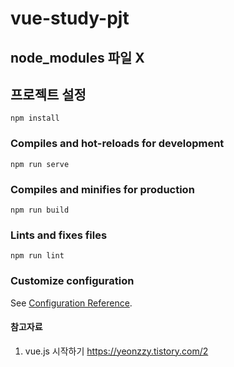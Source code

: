 # vue-study-pjt

## node_modules 파일 X

## 프로젝트 설정
```
npm install
```

### Compiles and hot-reloads for development
```
npm run serve
```

### Compiles and minifies for production
```
npm run build
```

### Lints and fixes files
```
npm run lint
```

### Customize configuration
See [Configuration Reference](https://cli.vuejs.org/config/).


#### 참고자료
1. vue.js 시작하기
https://yeonzzy.tistory.com/2
